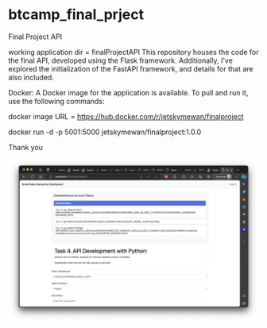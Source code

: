 # btcamp_final_prject

Final Project API

working application dir = finalProjectAPI
This repository houses the code for the final API, developed using the Flask framework. Additionally, I've explored the initialization of the FastAPI framework, and details for that are also included.

Docker:
A Docker image for the application is available. To pull and run it, use the following commands:

docker image URL = https://hub.docker.com/r/jetskymewan/finalproject

docker run -d -p 5001:5000 jetskymewan/finalproject:1.0.0

Thank you

![Alt text](image.png)